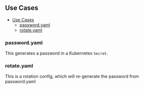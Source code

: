 ## Use Cases

- [Use Cases](#use-cases)
  - [password.yaml](#passwordyaml)
  - [rotate.yaml](#passwordyaml)

### password.yaml

This generates a password in a Kubernetes `Secret`.

### rotate.yaml

This is a rotation config, which will re-generate the password from password.yaml
